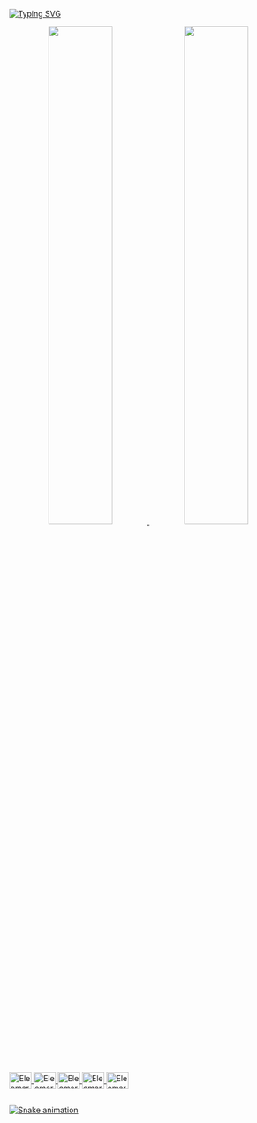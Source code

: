 [![Typing SVG](https://readme-typing-svg.herokuapp.com/?color=#70a5fd&size=35&center=true&vCenter=true&width=1000&lines=<+Bem+vindo,+meu+nome+é+Eleomar+Dorneles+/>;<+Sou+Desenvolvedor+WEB+/>;TENHO+22+ANOS;É+um+prazer,+Be+Welcome!+:%29)](https://git.io/typing-svg)

<div align="center" display="block">
  <a href="https://github.com/oeleomar">
  <img width="48%" src="https://github-readme-stats.vercel.app/api?username=oeleomar&show_icons=true&theme=tokyonight&include_all_commits=true&count_private=true"/>
  <img width="48%" src="https://github-readme-stats.vercel.app/api/top-langs/?username=oeleomar&layout=compact&langs_count=7&theme=tokyonight"/>
</div>
<div style="display: inline_block"><br>
  <img align="center" alt="Eleomar-JS" height="30" width="40" src="https://cdn.jsdelivr.net/gh/devicons/devicon/icons/react/react-original-wordmark.svg">
  <img align="center" alt="Eleomar-JS" height="30" width="40" src="https://cdn.jsdelivr.net/gh/devicons/devicon/icons/javascript/javascript-original.svg" />
  <img align="center" alt="Eleomar-JS" height="30" width="40" src="https://cdn.jsdelivr.net/gh/devicons/devicon/icons/html5/html5-original.svg" />
  <img align="center" alt="Eleomar-JS" height="30" width="40" src="https://cdn.jsdelivr.net/gh/devicons/devicon/icons/css3/css3-original.svg" />
  <img align="center" alt="Eleomar-JS" height="30" width="40" src="https://cdn.jsdelivr.net/gh/devicons/devicon/icons/nodejs/nodejs-original.svg" />
</div>


##



![Snake animation](https://github.com/oeleomar/oeleomar/blob/output/github-contribution-grid-snake.svg)
